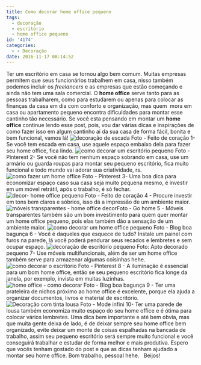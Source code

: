 ```yaml
---
title: Como decorar home office pequeno
tags:
  - decoração
  - escritório
  - home office pequeno
id: '4174'
categories:
  - - Decoração
date: 2016-11-17 08:14:52
---
```


Ter um escritório em casa se tornou algo bem comum. Muitas empresas permitem que seus funcionários trabalhem em casa, nisso também podemos incluir os _freelancers_ e as empresas que estão começando e ainda não tem uma sala comercial. O **home office** serve tanto para as pessoas trabalharem, como para estudarem ou apenas para colocar as finanças da casa em dia com conforto e organização, mas quem  mora em casa ou apartamento pequeno encontra dificuldades para montar esse cantinho tão necessário. Se você esta pensando em montar um **home office** continue lendo esse post, pois, vou dar várias dicas e inspirações de como fazer isso em algum cantinho aí da sua casa de forma fácil, bonita e bem funcional, vamos lá! ![decoração de escada ](/wp-content/uploads/2016/10/decoração-home-office-pequeno.jpg) Foto - Feito de coração 1- Se você tem escada em casa, use aquele espaço embaixo dela para fazer seu home office, fica lindo. ![como decorar um escritório pequeno](/wp-content/uploads/2016/10/escritório-dentro-do-armário.jpg) Foto - Pinterest 2- Se você não tem nenhum espaço sobrando em casa, use um armário ou guarda roupas para montar seu pequeno escritório, fica muito funcional e todo mundo vai adorar sua criatividade, rs. ![como fazer um home office](/wp-content/uploads/2016/10/decoração-móveis-retrateis.jpg) Foto - Pinterest 3- Uma boa dica para economizar espaço caso sua casa seja muito pequena mesmo, é investir em um móvel retrátil, após o trabalho, é só fechar. ![decor- home office pequeno](/wp-content/uploads/2016/10/decoração-clean-home-office.jpg) Foto - Feito de coração 4 - Procure investir em tons bem claros e sóbrios, isso dá a impressão de um ambiente maior. ![móveis transparentes - home office decor](/wp-content/uploads/2016/10/decoração-com-móveis-transparentes.jpg)Foto - Go home 5 - Móveis transparentes também são um bom investimento para quem quer montar um home office pequeno, pois elas também dão a sensação de um ambiente maior. ![como decorar um home office pequeno](/wp-content/uploads/2016/10/decoração-com-painel.jpg) Foto - Blog boa bagunça 6 - Você é daqueles que esquece de tudo? Instale um painel com furos na parede, lá você poderá pendurar seus recados e lembretes e sem ocupar espaço. ![decoração de escritório pequeno](/wp-content/uploads/2016/10/decoração-com-móveis-coloridos.jpg) Foto: Apto decorado pequeno 7- Use móveis multifuncionais, além de ser um home office também serve para armazenar algumas coisinhas hehe. ![como decorar o escritório ](/wp-content/uploads/2016/10/iluminação-na-decoração.jpg) Foto - Pinterest 8 - A iluminação é essencial para um bom home office, então se seu pequeno escritório fica longe da janela, por exemplo, invista em muitas luzinhas. ![home office - como decorar](/wp-content/uploads/2016/10/como-usar-prateleiras-na-decoração.jpg) Foto - Blog boa bagunça 9 - Ter uma prateleira de nichos próximo ao home office é excelente, porque ela ajuda a organizar documentos, livros e material de escritório. ![Decoração com tinta lousa ](/wp-content/uploads/2016/10/tinta-lousa-como-usar-na-decoração.jpg) Foto - Mode infini 10- Ter uma parede de lousa também economiza muito espaço do seu home office e é ótima para colocar vários lembretes. Uma dica bem importante e até bem obvia, mas que muita gente deixa de lado, é de deixar sempre seu home office bem organizado, evite deixar um monte de coisas espalhadas na bancada de trabalho, assim seu pequeno escritório será sempre muito funcional e você conseguirá trabalhar e estudar de forma melhor e mais produtiva. Espero que vocês tenham gostado do post e que as dicas tenham ajudado a montar seu home office. Bom trabalho, pessoal hehe.   Beijos!
